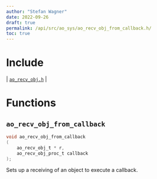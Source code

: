 ```yaml
---
author: "Stefan Wagner"
date: 2022-09-26
draft: true
permalink: /api/src/ao_sys/ao_recv_obj_from_callback.h/
toc: true
---
```


# Include

| [`ao_recv_obj.h`](ao_recv_obj.h.md) |

# Functions

## `ao_recv_obj_from_callback`

```c
void ao_recv_obj_from_callback
(
    ao_recv_obj_t * r, 
    ao_recv_obj_proc_t callback
);
```

Sets up a receiving of an object to execute a callback.

